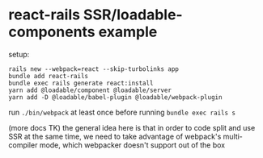 # react-rails SSR/loadable-components example


setup:
```
rails new --webpack=react --skip-turbolinks app
bundle add react-rails
bundle exec rails generate react:install
yarn add @loadable/component @loadable/server
yarn add -D @loadable/babel-plugin @loadable/webpack-plugin
```

run `./bin/webpack` at least once before running `bundle exec rails s`

(more docs TK) the general idea here is that in order to code split and use SSR at the same time, we need to take advantage of webpack's multi-compiler mode, which webpacker doesn't support out of the box
